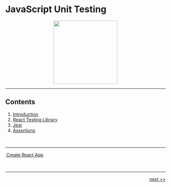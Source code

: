 # JavaScript Unit Testing

<div align="center" >
<img src="./images/node-js.jpg" width="200px">
</div>

___

## Contents

1. [Introduction](./chapters/1_introduction.md)
2. [React Testing Library](./chapters/2_RTL.md)
3. [Jest](./chapters/3_jest.md)
4. [Assertions]()
<!--
[Enzyme]()
-->

<br />

___

.[Create React App](./chapters/bonus/create_react_app.md)

<br />

___

<div align="right">

[next >>](./chapters/1_introduction)